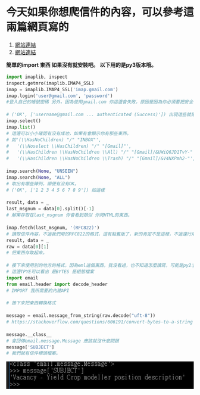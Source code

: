 # 今天如果你想爬信件的內容，可以參考這兩篇網頁寫的
1. [網站連結](http://imsardine.simplbug.com/note/email/python.html)
2. [網站連結](http://imsardine.simplbug.com/note/imap/python.html )

**簡單的import 東西 如果沒有就安裝吧。**
**以下用的是py3版本哦。**
``` py
import imaplib, inspect
inspect.getmro(imaplib.IMAP4_SSL)
imap = imaplib.IMAP4_SSL('imap.gmail.com')
imap.login('user@gmail.com', 'password')
#登入自己的帳號密碼 另外，因為使用gmail.com 你這邊會失敗，原因是因為你必須要把安全性給關掉。

# ('OK', ['username@gmail.com ... authenticated (Success)']) 出現這些就是成功。
imap.select()
imap.list()
# 這邊可以小小確認有沒有成功，如果有會顯示你有那些東西。
# 如'(\\HasNoChildren) "/" "INBOX"',
#   '(\\Noselect \\HasChildren) "/" "[Gmail]"',
#   '(\\HasChildren \\HasNoChildren \\All) "/" "[Gmail]/&UWiQ6JD1TvY-"',
#   '(\\HasChildren \\HasNoChildren \\Trash) "/" "[Gmail]/&V4NXPmh2-"',

imap.search(None, "UNSEEN") 
imap.search(None, "ALL")
# 取出有哪些陣列，順便有沒有OK。
# ('OK', ['1 2 3 4 5 6 7 8 9']) 如這樣

result, data = _
last_msgnum = data[0].split()[-1]
# 解果存取在last_msgnum 你會看到類似 你爬HTML的東西。

imap.fetch(last_msgnum, '(RFC822)')
# 讀取信件內容，不過我們用的RFC822的格式，這有點舊版了，新的肯定不是這樣，不過還行用拉。
result, data = _
raw = data[0][1]
# 把東西存取起來。

# 接下來使用別的地方的格式，因為eml這個東西，我沒看過，也不知道怎麼讀寫，可能是py2才有的東西，所以我把她格式更改下
# 這邊TPYE可以看出 是BYTES 是組態檔案
import email
from email.header import decode_header
# IMPORT 我所需要的內建API

# 接下來把東西轉換格式

message = email.message_from_string(raw.decode("uft-8"))
# https://stackoverflow.com/questions/606191/convert-bytes-to-a-string 參考這個

message.__class__
# 會回傳email.message.Message 應該就沒什麼問題
message['SUBJECT'] 
# 我們就有信件標頭檔案。
```
![信件標頭檔案](https://github.com/fogdingding/python-tutorial/blob/master/img/%E4%BF%A1%E4%BB%B6%E6%A8%99%E9%A0%AD%E6%AA%94%E6%A1%88.JPG)
